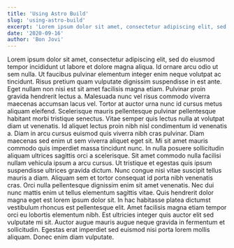 ```yaml
---
title: 'Using Astro Build'
slug: 'using-astro-build'
excerpt: 'Lorem ipsum dolor sit amet, consectetur adipiscing elit, sed do eiusmod tempor incididunt ut labore et dolore magna aliqua. Ut enim ad minim veniam, quis nostrud.'
date: '2020-09-16'
author: 'Bon Jovi'
---
```


Lorem ipsum dolor sit amet, consectetur adipiscing elit, sed do eiusmod tempor incididunt ut labore et dolore magna aliqua. Id ornare arcu odio ut sem nulla. Ut faucibus pulvinar elementum integer enim neque volutpat ac tincidunt. Risus pretium quam vulputate dignissim suspendisse in est ante. Eget nullam non nisi est sit amet facilisis magna etiam. Pulvinar proin gravida hendrerit lectus a. Malesuada nunc vel risus commodo viverra maecenas accumsan lacus vel. Tortor at auctor urna nunc id cursus metus aliquam eleifend. Scelerisque mauris pellentesque pulvinar pellentesque habitant morbi tristique senectus. Vitae semper quis lectus nulla at volutpat diam ut venenatis. Id aliquet lectus proin nibh nisl condimentum id venenatis a. Diam in arcu cursus euismod quis viverra nibh cras pulvinar. Diam maecenas sed enim ut sem viverra aliquet eget sit. Mi sit amet mauris commodo quis imperdiet massa tincidunt nunc. In nulla posuere sollicitudin aliquam ultrices sagittis orci a scelerisque. Sit amet commodo nulla facilisi nullam vehicula ipsum a arcu cursus. Ut tristique et egestas quis ipsum suspendisse ultrices gravida dictum. Nunc congue nisi vitae suscipit tellus mauris a diam. Aliquam sem et tortor consequat id porta nibh venenatis cras. Orci nulla pellentesque dignissim enim sit amet venenatis. Nec dui nunc mattis enim ut tellus elementum sagittis vitae. Quis hendrerit dolor magna eget est lorem ipsum dolor sit. In hac habitasse platea dictumst vestibulum rhoncus est pellentesque elit. Amet facilisis magna etiam tempor orci eu lobortis elementum nibh. Est ultricies integer quis auctor elit sed vulputate mi sit. Auctor augue mauris augue neque gravida in fermentum et sollicitudin. Egestas erat imperdiet sed euismod nisi porta lorem mollis aliquam. Donec enim diam vulputate.
